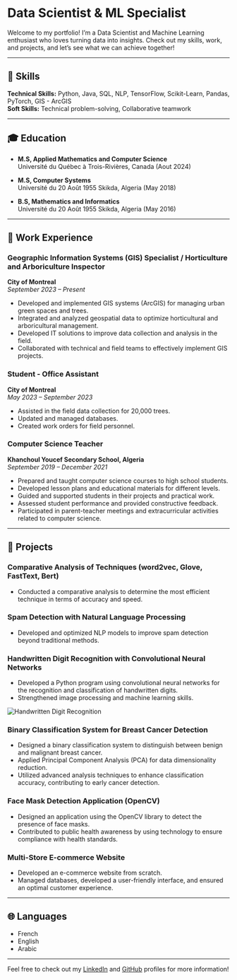 # Data Scientist & ML Specialist

Welcome to my portfolio! I’m a Data Scientist and Machine Learning enthusiast who loves turning data into insights. Check out my skills, work, and projects, and let’s see what we can achieve together!

---

## 🔧 Skills

**Technical Skills:** Python, Java, SQL, NLP, TensorFlow, Scikit-Learn, Pandas, PyTorch, GIS - ArcGIS  
**Soft Skills:** Technical problem-solving, Collaborative teamwork

---

## 🎓 Education

- **M.S, Applied Mathematics and Computer Science**  
  Université du Québec à Trois-Rivières, Canada (Aout 2024)

- **M.S, Computer Systems**  
  Université du 20 Août 1955 Skikda, Algeria (May 2018)

- **B.S, Mathematics and Informatics**  
  Université du 20 Août 1955 Skikda, Algeria (May 2016)
  
---

## 💼 Work Experience

### Geographic Information Systems (GIS) Specialist / Horticulture and Arboriculture Inspector
**City of Montreal**  
*September 2023 – Present*
- Developed and implemented GIS systems (ArcGIS) for managing urban green spaces and trees.
- Integrated and analyzed geospatial data to optimize horticultural and arboricultural management.
- Developed IT solutions to improve data collection and analysis in the field.
- Collaborated with technical and field teams to effectively implement GIS projects.

### Student - Office Assistant
**City of Montreal**  
*May 2023 – September 2023*
- Assisted in the field data collection for 20,000 trees.
- Updated and managed databases.
- Created work orders for field personnel.

### Computer Science Teacher
**Khanchoul Youcef Secondary School, Algeria**  
*September 2019 – December 2021*
- Prepared and taught computer science courses to high school students.
- Developed lesson plans and educational materials for different levels.
- Guided and supported students in their projects and practical work.
- Assessed student performance and provided constructive feedback.
- Participated in parent-teacher meetings and extracurricular activities related to computer science.

---

## 📂 Projects

### Comparative Analysis of Techniques (word2vec, Glove, FastText, Bert)
- Conducted a comparative analysis to determine the most efficient technique in terms of accuracy and speed.

### Spam Detection with Natural Language Processing
- Developed and optimized NLP models to improve spam detection beyond traditional methods.

### Handwritten Digit Recognition with Convolutional Neural Networks
- Developed a Python program using convolutional neural networks for the recognition and classification of handwritten digits.
- Strengthened image processing and machine learning skills.
  
![Handwritten Digit Recognition](https://via.placeholder.com/600x400)  <!-- Replace with your project image -->

### Binary Classification System for Breast Cancer Detection
- Designed a binary classification system to distinguish between benign and malignant breast cancer.
- Applied Principal Component Analysis (PCA) for data dimensionality reduction.
- Utilized advanced analysis techniques to enhance classification accuracy, contributing to early cancer detection.

### Face Mask Detection Application (OpenCV)
- Designed an application using the OpenCV library to detect the presence of face masks.
- Contributed to public health awareness by using technology to ensure compliance with health standards.

### Multi-Store E-commerce Website
- Developed an e-commerce website from scratch.
- Managed databases, developed a user-friendly interface, and ensured an optimal customer experience.

---

## 🌐 Languages
- French
- English
- Arabic

---

Feel free to check out my [LinkedIn](https://www.linkedin.com/in/bilel-mezhoud/) and [GitHub](https://github.com/BilelMezhoud) profiles for more information!

